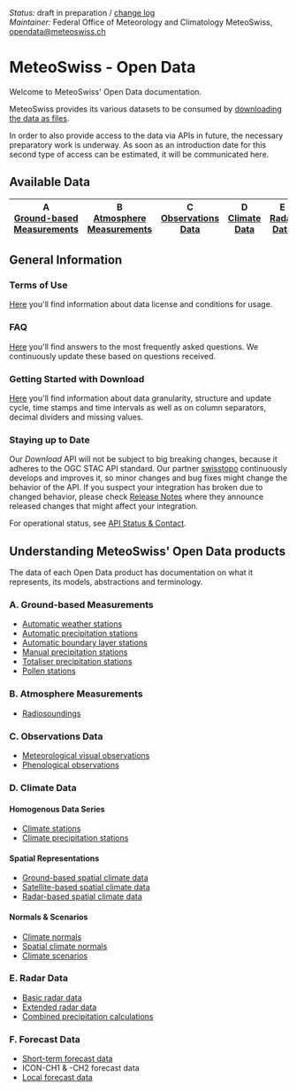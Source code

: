 *Status:* draft in preparation / [change log](https://github.com/MeteoSwiss/opendata/commits/main) <br>
*Maintainer:* Federal Office of Meteorology and Climatology MeteoSwiss, [opendata@meteoswiss.ch](mailto:opendata@meteoswiss.ch)

<!-- [![GitHub commit](https://img.shields.io/github/last-commit/MeteoSwiss/opendata)](https://github.com/MeteoSwiss/opendata/commits/master) -->

<!-- [Auf Deutschj](#meteoschweiz-open-data) | [En français](#meteosuisse-open-data) | [In italiano](#meteosvizzera-open-data) -->

# MeteoSwiss - Open Data
Welcome to MeteoSwiss' Open Data documentation.

MeteoSwiss provides its various datasets to be consumed by [downloading the data as files](https://github.com/MeteoSwiss/opendata/tree/main?tab=readme-ov-file#getting-started-with-download). 

In order to also provide access to the data via APIs in future, the necessary preparatory work is underway. As soon as an introduction date for this second type of access can be estimated, it will be communicated here.

## Available Data
| A <br> [Ground-based Measurements](https://github.com/MeteoSwiss/opendata/tree/main?tab=readme-ov-file#a-ground-based-measurements) | B <br> [Atmosphere Measurements](https://github.com/MeteoSwiss/opendata/tree/main?tab=readme-ov-file#atmosphere-measurements) | C <br> [Observations Data](https://github.com/MeteoSwiss/opendata/tree/main?tab=readme-ov-file#observations-data) | D <br> [Climate Data](https://github.com/MeteoSwiss/opendata/tree/main?tab=readme-ov-file#climate-data) | E <br> [Radar Data](https://github.com/MeteoSwiss/opendata/tree/main?tab=readme-ov-file#radar-data) | F <br> [Forecast Data](https://github.com/MeteoSwiss/opendata/tree/main?tab=readme-ov-file#forecast-data) |
|-----|-----|-----|-----|-----|-----|

## General Information

### Terms of Use
[Here](...) you'll find information about data license and conditions for usage.

<!-- cf. https://opendatadocs.dmi.govcloud.dk/Terms_of_Use -->

### FAQ
[Here](https://github.com/MeteoSwiss/opendata-faq/tree/main?tab=readme-ov-file) you'll find answers to the most frequently asked questions. We continuously update these based on questions received.

### Getting Started with Download
[Here](https://github.com/MeteoSwiss/opendata-download/tree/main?tab=readme-ov-file) you'll find information about data granularity, structure and update cycle, time stamps and time intervals as well as on column separators, decimal dividers and missing values.

<!-- cf. https://opendatadocs.dmi.govcloud.dk/en/Download --> 

### Staying up to Date
Our *Download* API will not be subject to big breaking changes, because it adheres to the OGC STAC API standard. Our partner [swisstopo](..) continuously develops and improves it, so minor changes and bug fixes might change the behavior of the API. If you suspect your integration has broken due to changed behavior, please check [Release Notes](..) where they announce released changes that might affect your integration.

For operational status, see [API Status & Contact](..).

## Understanding MeteoSwiss' Open Data products
The data of each Open Data product has documentation on what it represents, its models, abstractions and terminology. <!-- These can be found under Data in the left menu. --> 

<!-- For reference, here are the direct links: --> 
### A. Ground-based Measurements
- [Automatic weather stations](https://github.com/MeteoSwiss/ogd-smn/tree/main?tab=readme-ov-file#readme)
- [Automatic precipitation stations](https://github.com/MeteoSwiss/ogd-smn-precip/tree/main?tab=readme-ov-file#readme)
- [Automatic boundary layer stations](https://github.com/MeteoSwiss/ogd-smn-tower/tree/main?tab=readme-ov-file#readme)
- [Manual precipitation stations](https://github.com/MeteoSwiss/ogd-nime/tree/main?tab=readme-ov-file#readme)
- [Totaliser precipitation stations](https://github.com/MeteoSwiss/ogd-tot/tree/main?tab=readme-ov-file#readme)
- [Pollen stations](https://github.com/MeteoSwiss/ogd-pollen/tree/main?tab=readme-ov-file#readme)

### B. Atmosphere Measurements
- [Radiosoundings](https://github.com/MeteoSwiss/ogd-radiosounding/tree/main?tab=readme-ov-file#readme)

### C. Observations Data
- [Meteorological visual observations](https://github.com/MeteoSwiss/ogd-obs/tree/main?tab=readme-ov-file#readme)
- [Phenological observations](https://github.com/MeteoSwiss/ogd-phenology/tree/main?tab=readme-ov-file#readme)

### D. Climate Data
#### Homogenous Data Series
- [Climate stations](https://github.com/MeteoSwiss/ogd-nbcn/tree/main?tab=readme-ov-file#readme)
- [Climate precipitation stations](https://github.com/MeteoSwiss/ogd-nbcn-precip/tree/main?tab=readme-ov-file#readme)
#### Spatial Representations
- [Ground-based spatial climate data](https://github.com/MeteoSwiss/ogd-surface-derived-grid/tree/main?tab=readme-ov-file#readme)
- [Satellite-based spatial climate data](https://github.com/MeteoSwiss/ogd-satellite-derived-grid/tree/main?tab=readme-ov-file#readme)
- [Radar-based spatial climate data](https://github.com/MeteoSwiss/ogd-radar-derived-grid/tree/main?tab=readme-ov-file#readme)
#### Normals & Scenarios
- [Climate normals](https://github.com/MeteoSwiss/ogd-climate-normals/tree/main?tab=readme-ov-file#readme)
- [Spatial climate normals](https://github.com/MeteoSwiss/ogd-climate-normals-grid/tree/main?tab=readme-ov-file#readme)
- [Climate scenarios](https://github.com/MeteoSwiss/ogd-climate-scenarios/tree/main?tab=readme-ov-file#readme)

### E. Radar Data
- [Basic radar data](https://github.com/MeteoSwiss/ogd-basic-radar/tree/main?tab=readme-ov-file#readme)
- [Extended radar data](https://github.com/MeteoSwiss/ogd-advanced-radar/tree/main?tab=readme-ov-file#readme)
- [Combined precipitation calculations](https://github.com/MeteoSwiss/ogd-combiprecip/tree/main?tab=readme-ov-file#readme)

### F. Forecast Data
- [Short-term forecast data](https://github.com/MeteoSwiss/ogd-nowcasting/tree/main?tab=readme-ov-file#readme)
- ICON-CH1 & -CH2 forecast data
- [Local forecast data](https://github.com/MeteoSwiss/ogd-local-forecasting/tree/main?tab=readme-ov-file#readme)
